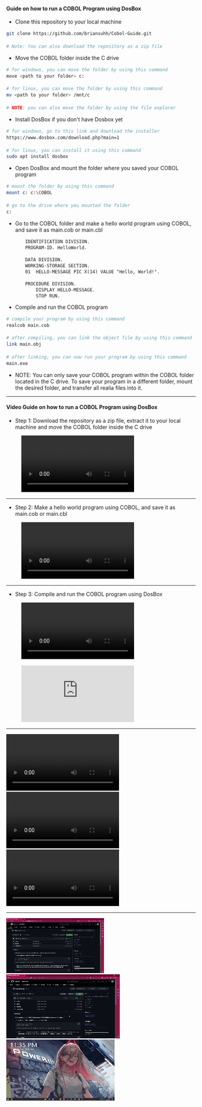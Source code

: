 #### Guide on how to run a COBOL Program using DosBox

- Clone this repository to your local machine
```bash
git clone https://github.com/briansuhh/Cobol-Guide.git

# Note: You can also download the repository as a zip file
```

- Move the COBOL folder inside the C drive
```bash
# for windows, you can move the folder by using this command
move <path to your folder> c:

# for linux, you can move the folder by using this command
mv <path to your folder> /mnt/c

# NOTE: you can also move the folder by using the file explorer
```

- Install DosBox if you don't have Dosbox yet
```bash
# for windows, go to this link and download the installer
https://www.dosbox.com/download.php?main=1

# for linux, you can install it using this command
sudo apt install dosbox
```

- Open DosBox and mount the folder where you saved your COBOL program
```bash
# mount the folder by using this command
mount c: c:\COBOL

# go to the drive where you mounted the folder
c:
```

- Go to the COBOL folder and make a hello world program using COBOL, and save it as main.cob or main.cbl
```cobol
       IDENTIFICATION DIVISION.
       PROGRAM-ID. HelloWorld.

       DATA DIVISION.
       WORKING-STORAGE SECTION.
       01  HELLO-MESSAGE PIC X(14) VALUE "Hello, World!".

       PROCEDURE DIVISION.
           DISPLAY HELLO-MESSAGE.                                    
           STOP RUN.
```

- Compile and run the COBOL program
```bash
# compile your program by using this command
realcob main.cob

# after compiling, you can link the object file by using this command
link main.obj

# after linking, you can now run your program by using this command
main.exe    
```

- NOTE: You can only save your COBOL program within the COBOL folder located in the C drive. To save your program in a different folder, mount the desired folder, and transfer all realia files into it.

---
#### Video Guide on how to run a COBOL Program using DosBox
- Step 1: Download the repository as a zip file, extract it to your local machine and move the COBOL folder inside the C drive
<figure class="video_container">
  <video controls="true" allowfullscreen="true" poster="">
    <source src="../assets/STEP1.mp4" type="video/mp4">
  </video>
</figure>

---
- Step 2: Make a hello world program using COBOL, and save it as main.cob or main.cbl
<figure class="video_container">
  <video controls="true" allowfullscreen="true" poster="">
    <source src="../assets/STEP2.mp4" type="video/mp4">
  </video>
</figure>

---
- Step 3: Compile and run the COBOL program using DosBox
<figure class="video_container">
  <video controls="true" allowfullscreen="true" poster="">
    <source src="../assets/STEP3.mp4" type="video/mp4">
  </video>
</figure>

<figure class="video_container">
  <iframe src="https://drive.google.com/file/d/1Ib8A85jWWkp7S8QYnBCh54DUdBLEUhqg/view?usp=drive_link" frameborder="0" allowfullscreen="true"> </iframe>
</figure>

---
![alt text](../assets/STEP1.mp4)
![alt text](../assets/STEP2.mp4)
![alt text](../assets/STEP3.mp4)

---
![alt text](../assets/STEP1.gif)
![alt text](../assets/STEP2.gif)
![alt text](../assets/STEP3.gif)
